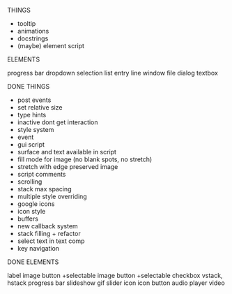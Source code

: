 THINGS

- tooltip
- animations
- docstrings
- (maybe) element script

ELEMENTS

progress bar
dropdown
selection list
entry line
window
file dialog
textbox

DONE THINGS

- post events
- set relative size
- type hints
- inactive dont get interaction
- style system
- event
- gui script
- surface and text available in script
- fill mode for image (no blank spots, no stretch)
- stretch with edge preserved image
- script comments
- scrolling
- stack max spacing
- multiple style overriding
- google icons
- icon style
- buffers
- new callback system
- stack filling + refactor
- select text in text comp
- key navigation

DONE ELEMENTS

label
image
button +selectable
image button +selectable
checkbox
vstack, hstack
progress bar
slideshow
gif
slider
icon
icon button
audio player
video
